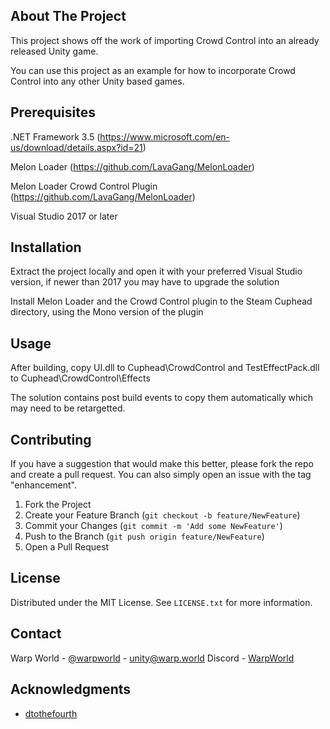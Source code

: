 ## About The Project

This project shows off the work of importing Crowd Control into an already released Unity game. 

You can use this project as an example for how to incorporate Crowd Control into any other Unity based games.

## Prerequisites
.NET Framework 3.5 (https://www.microsoft.com/en-us/download/details.aspx?id=21)

Melon Loader (https://github.com/LavaGang/MelonLoader)

Melon Loader Crowd Control Plugin (https://github.com/LavaGang/MelonLoader)

Visual Studio 2017 or later

## Installation
Extract the project locally and open it with your preferred Visual Studio version, if newer than 2017 you may have to upgrade the solution

Install Melon Loader and the Crowd Control plugin to the Steam Cuphead directory, using the Mono version of the plugin

## Usage
After building, copy UI.dll to Cuphead\CrowdControl and TestEffectPack.dll to Cuphead\CrowdControl\Effects

The solution contains post build events to copy them automatically which may need to be retargetted.


## Contributing


If you have a suggestion that would make this better, please fork the repo and create a pull request. You can also simply open an issue with the tag "enhancement".


1. Fork the Project
2. Create your Feature Branch (`git checkout -b feature/NewFeature`)
3. Commit your Changes (`git commit -m 'Add some NewFeature'`)
4. Push to the Branch (`git push origin feature/NewFeature`)
5. Open a Pull Request


## License

Distributed under the MIT License. See `LICENSE.txt` for more information.


## Contact

Warp World - [@warpworld](https://twitter.com/warpworld) - unity@warp.world
Discord - [WarpWorld](https://discord.warp.world)


## Acknowledgments

* [dtothefourth](https://twitter.com/dtothefourth)
